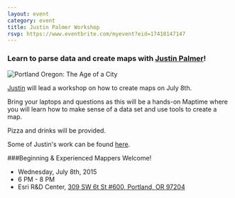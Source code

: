 ```yaml
---
layout: event
category: event
title: Justin Palmer Workshop
rsvp: https://www.eventbrite.com/myevent?eid=17418147147
---
```


### Learn to parse data and create maps with [Justin Palmer](https://twitter.com/caged)!

![Portland Oregon: The Age of a City](http://labratrevenge.com/img/posts/pdx-buildings.png)

[Justin](https://twitter.com/caged) will lead a workshop on how to create maps on July 8th.

Bring your laptops and questions as this will be a hands-on Maptime where you will learn how to make sense of a data set and use tools to create a map.

Pizza and drinks will be provided.

Some of Justin's work can be found [here](http://labratrevenge.com/).

###Beginning & Experienced Mappers Welcome! 

- Wednesday, July 8th, 2015 
- 6 PM - 8 PM 
- Esri R&D Center, [309 SW 6t St #600, Portland, OR 97204](https://goo.gl/maps/HRJ7y)
